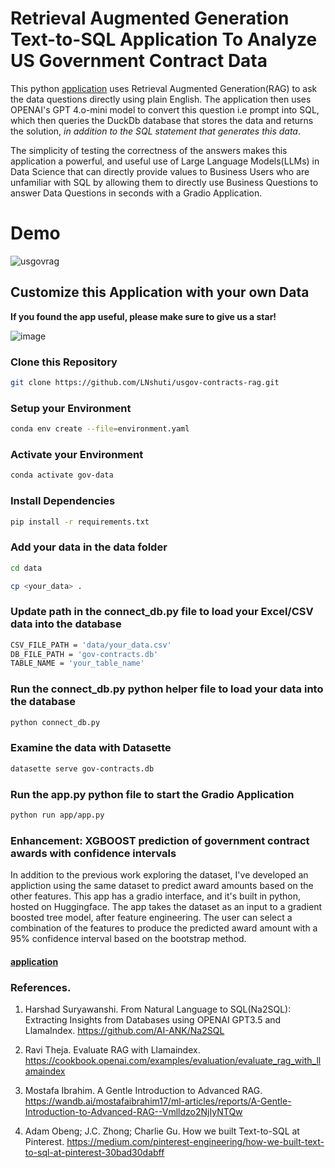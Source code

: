 # Retrieval Augmented Generation Text-to-SQL Application To Analyze US Government Contract Data

This python [application](https://leoncensh-usgov-contracts-rag.hf.space) uses Retrieval Augmented Generation(RAG) to ask the data questions directly using plain English. The application then uses OPENAI's GPT 4.o-mini model to convert this question i.e prompt into SQL, which then queries the DuckDb database that stores the data and returns the solution, *in addition to the SQL statement that generates this data*. 

The simplicity of testing the correctness of the answers makes this application a powerful, and useful use of Large Language Models(LLMs) in Data Science that can directly provide values to Business Users who are unfamiliar with SQL by allowing them to directly use Business Questions to answer Data Questions in seconds with a Gradio Application.    

# Demo 
![usgovrag](https://github.com/user-attachments/assets/3be59ac3-a732-4aef-b62a-7a8b9d71d514)


## Customize this Application with your own Data

**If you found the app useful, please make sure to give us a star!**

![image](https://github.com/user-attachments/assets/4063a746-4bc9-4f30-ae53-de212d6e3b1e)

### Clone this Repository

```bash
git clone https://github.com/LNshuti/usgov-contracts-rag.git
```

### Setup your Environment
```bash
conda env create --file=environment.yaml
```

### Activate your Environment
```bash
conda activate gov-data
```

### Install Dependencies
```bash 
pip install -r requirements.txt
```

### Add your data in the data folder
```bash
cd data

cp <your_data> .
```

### Update path in the connect_db.py file to load your Excel/CSV data into the database

```bash
CSV_FILE_PATH = 'data/your_data.csv'
DB_FILE_PATH = 'gov-contracts.db'
TABLE_NAME = 'your_table_name'
```

### Run the **connect_db.py** python helper file to load your data into the database
```bash
python connect_db.py
```

### Examine the data with Datasette
```bash
datasette serve gov-contracts.db
```

### Run the **app.py** python file to start the Gradio Application
```bash
python run app/app.py
```

### Enhancement: XGBOOST prediction of government contract awards with confidence intervals
In addition to the previous work exploring the dataset, I've developed an appliction using the same dataset to predict award amounts based on the other features. 
This app has a gradio interface, and it's built in python, hosted on Huggingface. The app takes the dataset as an input to a gradient boosted tree model, after feature
engineering. The user can select a combination of the features to produce the predicted award amount with a 95% confidence interval based on the bootstrap method. 

#### [application](https://leoncensh-xgboost-gov-contracts.hf.space)


### References. 
1. Harshad Suryawanshi. From Natural Language to SQL(Na2SQL): Extracting Insights from Databases using OPENAI GPT3.5 and LlamaIndex. https://github.com/AI-ANK/Na2SQL

2. Ravi Theja. Evaluate RAG with Llamaindex. https://cookbook.openai.com/examples/evaluation/evaluate_rag_with_llamaindex
   
3. Mostafa Ibrahim. A Gentle Introduction to Advanced RAG. https://wandb.ai/mostafaibrahim17/ml-articles/reports/A-Gentle-Introduction-to-Advanced-RAG--Vmlldzo2NjIyNTQw
   
4. Adam Obeng; J.C. Zhong; Charlie Gu. How we built Text-to-SQL at Pinterest. https://medium.com/pinterest-engineering/how-we-built-text-to-sql-at-pinterest-30bad30dabff
   

